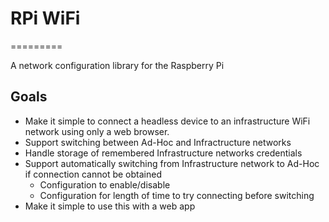 # RPi WiFi # 
=========

A network configuration library for the Raspberry Pi

## Goals ##

- Make it simple to connect a headless device to an infrastructure WiFi network using only a web browser.
- Support switching between Ad-Hoc and Infractructure networks
- Handle storage of remembered Infrastructure networks credentials
- Support automatically switching from Infrastructure network to Ad-Hoc if connection cannot be obtained
  - Configuration to enable/disable
  - Configuration for length of time to try connecting before switching
- Make it simple to use this with a web app


